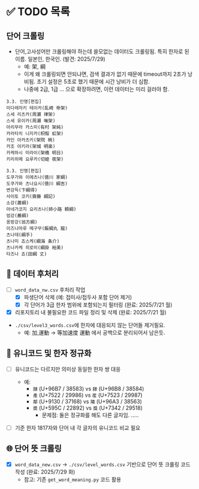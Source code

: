 # ✅ TODO 목록

## 단어 크롤링
- 단어,고사성어만 크롤링해야 하는데 쓸모없는 데이터도 크롤링됨. 특히 한자로 된 이름. 일본인, 한국인. (발견: 2025/7/29)
  - 예: 架, 綱
  -  이게 왜 크롤링되면 안되냐면, 검색 결과가 없기 때문에 timeout까지 2초가 낭비됨. 초기 설정은 5초로 했기 때문에 시간 낭비가 더 심함.
  - 나중에 2급, 1급 ... 으로 확장하려면, 이런 데이터는 미리 걸러야 함.
```
3.3. 인명[편집]
미다레자키 테이카(乱崎 帝架)
스세 리츠카(周瀬 律架)
스세 유이카(周瀬 唯架)
아리무라 카스미(有村 架純)
카라타치 니지카(枳殻 虹架)
카인 아카츠키(架院 暁)
카조 아키라(架城 明楽)
카케하시 미라이(架橋 明日)
키리히메 요루카(切姫 夜架)
```
```
3.3. 인명[편집]
도쿠가와 이에츠나(徳川 家綱)
도쿠가와 츠나요시(徳川 綱吉)
변강득(卞綱得)
사이토 코키(齋藤 綱記)
소강(蕭綱)
아네가코지 요리츠나(姉小路 頼綱)
엄강(嚴綱)
옹방강(翁方綱)
이즈나마루 메구무(飯綱丸 龍)
츠나데(綱手)
츠나미 죠스케(綱海 条介)
츠나카케 히로미(綱掛 裕美)
타즈나 죠(田綱 丈)
```


## 📂 데이터 후처리

- [ ] `word_data_nw.csv` 후처리 작업
  - [x] 파생단어 삭제 (예: 접미사/접두사 포함 단어 제거)
  - [x] 각 단어가 3급 한자 범위에 포함되는지 필터링 (완료: 2025/7/21 월)

- [x] 리포지토리 내 불필요한 코드 파일 정리 및 삭제 (완료: 2025/7/21 월)
- `./csv/level3_words.csv`에 한자에 대응되지 않는 단어들 제거필요.
  - 예: 加,運動 -> 等加速度 運動 에서 공백으로 분리되어서 남은듯.

## 🔡 유니코드 및 한자 정규화

- [ ] 유니코드는 다르지만 의미상 동일한 한자 쌍 대응  
  - 예:  
    - `隷` (U+96B7 / 38583) vs `隸` (U+96B8 / 38584)  
    - `產` (U+7522 / 29986) vs `産` (U+7523 / 29987)  
    - `鄰` (U+9130 / 37168) vs `隣` (U+96A3 / 38563)
    - `奬` (U+595C / 22892) vs `獎` (U+7342 / 29518)
      - 문제점: 둘은 정규화를 해도 다른 글자임. ..... 



- [ ] 기준 한자 1817자와 단어 내 각 글자의 유니코드 비교 필요

## 🌐 단어 뜻 크롤링

- [x] `word_data_new.csv` → `./csv/level_words.csv` 기반으로 단어 뜻 크롤링 코드 작성 (완료: 2025/7/29 화)
  - 참고: 기존 `get_word_meaning.py` 코드 활용

